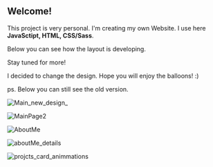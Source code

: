 ## Welcome! 
This project is very personal. I'm creating my own Website. 
I use here **JavaSctipt, HTML, CSS/Sass**.

Below you can see how the layout is developing.

Stay tuned for more!

I decided to change the design. Hope you will enjoy the balloons! :) 

ps. Below you can still see the old version.

![Main_new_design_](https://user-images.githubusercontent.com/43984219/138058274-f616e742-7d6d-47b7-a80b-b8fdd2f3bcda.png)


![MainPage2](https://user-images.githubusercontent.com/43984219/135061133-a6f1ba01-0f97-4ba1-89d4-863257b9fcfc.png)


![AboutMe](https://user-images.githubusercontent.com/43984219/135915137-5c45e52c-fcf9-4cac-97ca-f9332afb5951.png)


![aboutMe_details](https://user-images.githubusercontent.com/43984219/136711373-ab97340d-2b5c-487b-a938-837d92a2ef07.png)


![projcts_card_animmations](https://user-images.githubusercontent.com/43984219/136935499-2c600003-c693-47b0-be97-fe1a05a5f732.png)
